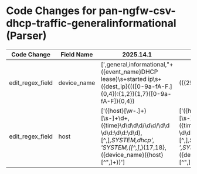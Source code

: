 # Code Changes for pan-ngfw-csv-dhcp-traffic-generalinformational (Parser)

| Code Change | Field Name | 2025.14.1 | 2025.15.1 |
|-------------|------------|-----------|------------|
| edit_regex_field | device_name | [',general,informational,"+({event_name}DHCP lease)\s+started ip\s+({dest_ip}((([0-9a-fA-F.]{0,4}):{1,2}){1,7}([0-9a-fA-F]){0,4})|(((25[0-5]|(2[0-4]|1\d|[0-9]|)\d)\.?\b){4}))(:({src_port}\d+))?\s+-->\s+mac\s+({src_mac}[^\s]+)\s+-\s+hostname\s+({device_name}[^\s]+),\s+interface\s+({interface_name}[^"]+)', 'SYSTEM,([^,]*,){17,18},({device_name}({host}[^",]+))'] | [',SYSTEM,([^,]*,){17,18},({device_name}({host}[^",]+))', ',general,informational,"+({event_name}DHCP lease)\s+started ip\s+({dest_ip}((([0-9a-fA-F.]{0,4}):{1,2}){1,7}([0-9a-fA-F]){0,4})|(((25[0-5]|(2[0-4]|1\d|[0-9]|)\d)\.?\b){4}))(:({src_port}\d+))?\s+-->\s+mac\s+({src_mac}[^\s]+)\s+-\s+hostname\s+({device_name}[^\s]+),\s+interface\s+({interface_name}[^"]+)'] |
| edit_regex_field | host | ['({host}[\w\-\.]+)[\s\-]+\d+,({time}\d\d\d\d\/\d\d\/\d\d \d\d:\d\d:\d\d),[^,]*,SYSTEM,dhcp', 'SYSTEM,([^,]*,){17,18},({device_name}({host}[^",]+))'] | ['({host}[\w\-\.]+)[\s\-]+\d+,({time}\d\d\d\d\/\d\d\/\d\d \d\d:\d\d:\d\d),[^,]*,SYSTEM,dhcp', ',SYSTEM,([^,]*,){17,18},({device_name}({host}[^",]+))'] |